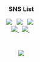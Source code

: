 <h3 align="center"> SNS List </h3>

<p align=center>
  <!--<a href="">-->
  <img src="https://img.shields.io/badge/Tech Blog-181717?style=flat&logo=GitHub&logoColor=white"/>
  <!--</a>-->&nbsp
  
  <!--<a href="">-->
  <img src="https://img.shields.io/badge/KakaoTalk-FFCD00?style=flat&logo=KakaoTalk&logoColor=white"/>
  <!--</a>-->&nbsp
  
  <!--<a href="">-->
  <img src="https://img.shields.io/badge/Instagram-E4405F?style=flat&logo=Instagram&logoColor=white"/>
  <!--</a>-->&nbsp

  <br>

  <a href="mailto:kimta2hwan@gmail.com">
  <img src="https://img.shields.io/badge/Gmail-EA4335?style=flat&logo=Gmail&logoColor=white"/>
  </a>&nbsp
  
  <a href="https://solved.ac/kimta2hwan">
  <img src="http://mazassumnida.wtf/api/mini/generate_badge?boj=kimta2hwan"/>
  </a>&nbsp
</p>

<br>

<p align=center>
  <img src="https://hits.seeyoufarm.com/api/count/incr/badge.svg?url=https%3A%2F%2Fgithub.com%2Fkimta2hwan&count_bg=%2379C83D&title_bg=%23555555&icon=github.svg&icon_color=%23E7E7E7&title=Hits&edge_flat=false"/>
</p>
